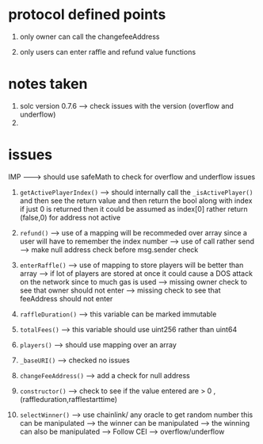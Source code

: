 # protocol defined points

1. only owner can call the changefeeAddress

2) only users can enter raffle and refund value functions

# notes taken

1. solc version 0.7.6 --> check issues with the version (overflow and underflow)
2.

# issues

IMP ---> should use safeMath to check for overflow and underflow issues

1. `getActivePlayerIndex()`
   --> should internally call the `_isActivePlayer()` and then see the return value and then return
   the bool along with index if just 0 is returned then it could be assumed as index[0] rather return (false,0) for address not active

2. `refund()`
   --> use of a mapping will be recommeded over array since a user will have to remember the index number
   --> use of call rather send
   --> make null address check before msg.sender check
   <!-- CEI was not followed -->
   <!-- Missed reentrancy, -->

3. `enterRaffle()`
   --> use of mapping to store players will be better than array
   --> if lot of players are stored at once it could cause a DOS attack on the network since to much gas is used
   --> missing owner check to see that owner should not enter
   --> missing check to see that feeAddress should not enter

4. `raffleDuration()`
   --> this variable can be marked immutable

5. `totalFees()`
   --> this variable should use uint256 rather than uint64

6. `players()`
   --> should use mapping over an array

7. `_baseURI()`
   --> checked no issues

8. `changeFeeAddress()`
   --> add a check for null address

9. `constructor()`
   --> check to see if the value entered are > 0 ,(raffleduration,rafflestarttime)

10. `selectWinner()`
    --> use chainlink/ any oracle to get random number this can be manipulated
    --> the winner can be manipulated
    --> the winning can also be manipulated
    --> Follow CEI
    --> overflow/underflow
   <!-- unsafe casting uint256 to uint64 -->
